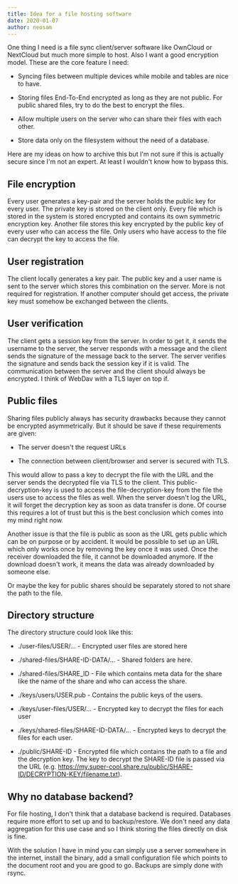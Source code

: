 ```yaml
---
title: Idea for a file hosting software
date: 2020-01-07
author: neosam
---
```


One thing I need is a file sync client/server software like OwnCloud or
NextCloud but much more simple to host.  Also I want a good encryption model.
These are the core feature I need:

* Syncing files between multiple devices while mobile and tables are nice to
  have.

* Storing files End-To-End encrypted as long as they are not public.  For public
  shared files, try to do the best to encrypt the files.

* Allow multiple users on the server who can share their files with each other.

* Store data only on the filesystem without the need of a database.

Here are my ideas on how to archive this but I'm not sure if this is actually
secure since I'm not an expert.  At least I wouldn't know how to bypass this.

## File encryption

Every user generates a key-pair and the server holds the public key for every
user.  The private key is stored on the client only.  Every file which is
stored in the system is stored encrypted and contains its own symmetric
encryption key.  Another file stores this key encrypted by the public key of
every user who can access the file.  Only users who have access to the file
can decrypt the key to access the file.

## User registration

The client locally generates a key pair.  The public key and a user name is
sent to the server which stores this combination on the server.  More is not
required for registration.  If another computer should get access, the private
key must somehow be exchanged between the clients.

## User verification

The client gets a session key from the server.  In order to get it, it sends the
username to the server, the server responds with a message and the client sends
the signature of the message back to the server.  The server verifies the
signature and sends back the session key if it is valid.  The communication
between the server and the client should always be encrypted.  I think of
WebDav with a TLS layer on top if.

## Public files

Sharing files publicly always has security drawbacks because they cannot be
encrypted asymmetrically.  But it should be save if these requirements are
given:

* The server doesn't the request URLs

* The connection between client/browser and server is secured with TLS.

This would allow to pass a key to decrypt the file with the URL and the server
sends the decrypted file via TLS to the client.  This public-decryption-key
is used to access the file-decryption-key from the file the users use to access
the files as well.  When the server doesn't log
the URL, it will forget the decryption key as soon as data transfer is
done.  Of course this requires a lot of trust but this is the best conclusion
which comes into my mind right now.

Another issue is that the file is public
as soon as the URL gets public which can be on purpose or by accident.  It would
be possible to set up an URL which only works once by removing the key once it
was used.  Once the receiver downloaded the file, it cannot be downloaded
anymore.  If the download doesn't work, it means the data was already downloaded
by someone else.

Or maybe the key for public shares should be separately stored to not share
the path to the file.

## Directory structure

The directory structure could look like this:

* ./user-files/USER/... - Encrypted user files are stored here

* ./shared-files/SHARE-ID-DATA/... - Shared folders are here.

* ./shared-files/SHARE_ID - File which contains meta data for the share like
  the name of the share and who can access the share.

* ./keys/users/USER.pub - Contains the public keys of the users.

* ./keys/user-files/USER/... - Encrypted key to decrypt the files for each user

* ./keys/shared-files/SHARE-ID-DATA/... - Encrypted keys to decrypt the files
  for each user.

* ./public/SHARE-ID - Encrypted file which contains the path to a file and
  the decryption key.  The key to decrypt the SHARE-ID file is passed via the
  URL (e.g. 
  https://my.super-cool.share.ru/public/SHARE-ID/DECRYPTION-KEY/filename.txt).


## Why no database backend?

For file hosting, I don't think that a database backend is required.  Databases
require more effort to set up and to backup/restore.  We don't need any data
aggregation for this use case and so I think storing the files directly on
disk is fine. 

With the solution I have in mind you can simply use a server somewhere in the
internet, install the binary, add a small configuration file which points to
the document root and you are good to go.  Backups are simply done with rsync.



